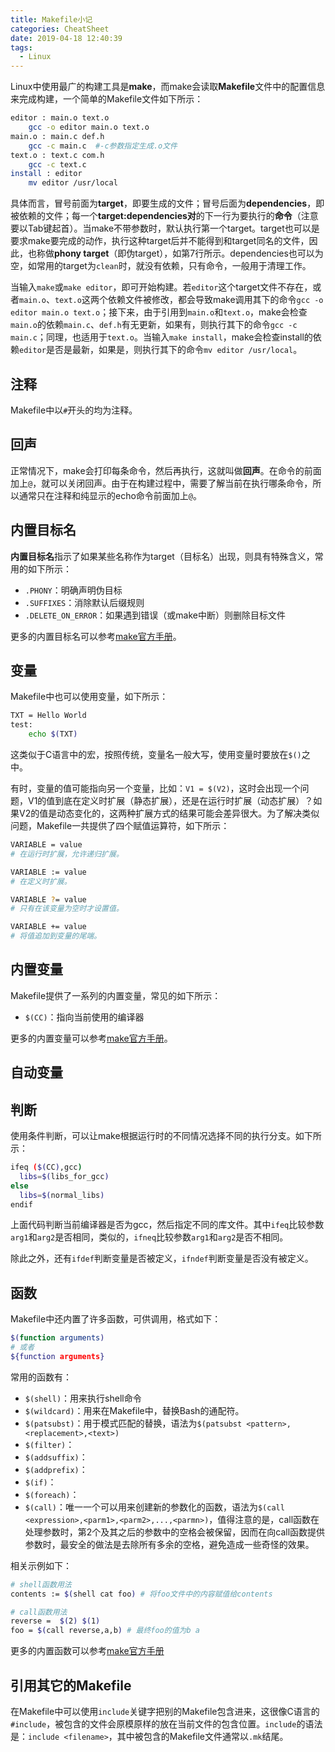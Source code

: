 ```yaml
---
title: Makefile小记
categories: CheatSheet
date: 2019-04-18 12:40:39
tags:
  - Linux
---
```


Linux中使用最广的构建工具是**make**，而make会读取**Makefile**文件中的配置信息来完成构建，一个简单的Makefile文件如下所示：

```bash
editor : main.o text.o
    gcc -o editor main.o text.o
main.o : main.c def.h
    gcc -c main.c  #-c参数指定生成.o文件
text.o : text.c com.h
    gcc -c text.c
install : editor
    mv editor /usr/local
```

具体而言，冒号前面为**target**，即要生成的文件；冒号后面为**dependencies**，即被依赖的文件；每一个**target:dependencies对**的下一行为要执行的**命令**（注意要以Tab键起首）。当make不带参数时，默认执行第一个target。target也可以是要求make要完成的动作，执行这种target后并不能得到和target同名的文件，因此，也称做**phony target**（即伪target），如第7行所示。dependencies也可以为空，如常用的target为`clean`时，就没有依赖，只有命令，一般用于清理工作。

当输入`make`或`make editor`，即可开始构建。若`editor`这个target文件不存在，或者`main.o`、`text.o`这两个依赖文件被修改，都会导致make调用其下的命令`gcc -o editor main.o text.o`；接下来，由于引用到`main.o`和`text.o`，make会检查`main.o`的依赖`main.c`、`def.h`有无更新，如果有，则执行其下的命令`gcc -c main.c`；同理，也适用于`text.o`。当输入`make install`，make会检查install的依赖`editor`是否是最新，如果是，则执行其下的命令`mv editor /usr/local`。
<!--more-->
## 注释

Makefile中以`#`开头的均为注释。

## 回声

正常情况下，make会打印每条命令，然后再执行，这就叫做**回声**。在命令的前面加上`@`，就可以关闭回声。由于在构建过程中，需要了解当前在执行哪条命令，所以通常只在注释和纯显示的echo命令前面加上`@`。

## 内置目标名

**内置目标名**指示了如果某些名称作为target（目标名）出现，则具有特殊含义，常用的如下所示：

- `.PHONY`：明确声明伪目标
- `.SUFFIXES`：消除默认后缀规则
- `.DELETE_ON_ERROR`：如果遇到错误（或make中断）则删除目标文件

更多的内置目标名可以参考[make官方手册](https://www.gnu.org/software/make/manual/html_node/Special-Targets.html#Special-Targets)。

## 变量

Makefile中也可以使用变量，如下所示：

```bash
TXT = Hello World
test:
    echo $(TXT)
```

这类似于C语言中的宏，按照传统，变量名一般大写，使用变量时要放在`$()`之中。

有时，变量的值可能指向另一个变量，比如：`V1 = $(V2)`，这时会出现一个问题，V1的值到底在定义时扩展（静态扩展），还是在运行时扩展（动态扩展）？如果V2的值是动态变化的，这两种扩展方式的结果可能会差异很大。为了解决类似问题，Makefile一共提供了四个赋值运算符，如下所示：

```bash
VARIABLE = value
# 在运行时扩展，允许递归扩展。

VARIABLE := value
# 在定义时扩展。

VARIABLE ?= value
# 只有在该变量为空时才设置值。

VARIABLE += value
# 将值追加到变量的尾端。
```

## 内置变量

Makefile提供了一系列的内置变量，常见的如下所示：

- `$(CC)`：指向当前使用的编译器

更多的内置变量可以参考[make官方手册](https://www.gnu.org/software/make/manual/html_node/Implicit-Variables.html)。

## 自动变量

## 判断

使用条件判断，可以让make根据运行时的不同情况选择不同的执行分支。如下所示：

```bash
ifeq ($(CC),gcc)
  libs=$(libs_for_gcc)
else
  libs=$(normal_libs)
endif
```

上面代码判断当前编译器是否为gcc，然后指定不同的库文件。其中`ifeq`比较参数`arg1`和`arg2`是否相同，类似的，`ifneq`比较参数`arg1`和`arg2`是否不相同。

除此之外，还有`ifdef`判断变量是否被定义，`ifndef`判断变量是否没有被定义。

## 函数

Makefile中还内置了许多函数，可供调用，格式如下：

```bash
$(function arguments)
# 或者
${function arguments}
```

常用的函数有：

- `$(shell)`：用来执行shell命令
- `$(wildcard)`：用来在Makefile中，替换Bash的通配符。
- `$(patsubst)`：用于模式匹配的替换，语法为`$(patsubst <pattern>,<replacement>,<text>)`
- `$(filter)`：
- `$(addsuffix)`：
- `$(addprefix)`：
- `$(if)`：
- `$(foreach)`：
- `$(call)`：唯一一个可以用来创建新的参数化的函数，语法为`$(call <expression>,<parm1>,<parm2>,...,<parmn>)`，值得注意的是，call函数在处理参数时，第2个及其之后的参数中的空格会被保留，因而在向call函数提供参数时，最安全的做法是去除所有多余的空格，避免造成一些奇怪的效果。

相关示例如下：

```bash
# shell函数用法
contents := $(shell cat foo) # 将foo文件中的内容赋值给contents

# call函数用法
reverse =  $(2) $(1)
foo = $(call reverse,a,b) # 最终foo的值为b a
```

更多的内置函数可以参考[make官方手册](https://www.gnu.org/software/make/manual/html_node/Functions.html)

## 引用其它的Makefile

在Makefile中可以使用`include`关键字把别的Makefile包含进来，这很像C语言的`#include`，被包含的文件会原模原样的放在当前文件的包含位置。`include`的语法是：`include <filename>`，其中被包含的Makefile文件通常以`.mk`结尾。
